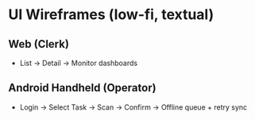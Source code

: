 # UI Wireframes (low-fi, textual)

## Web (Clerk)
- List → Detail → Monitor dashboards

## Android Handheld (Operator)
- Login → Select Task → Scan → Confirm → Offline queue + retry sync

